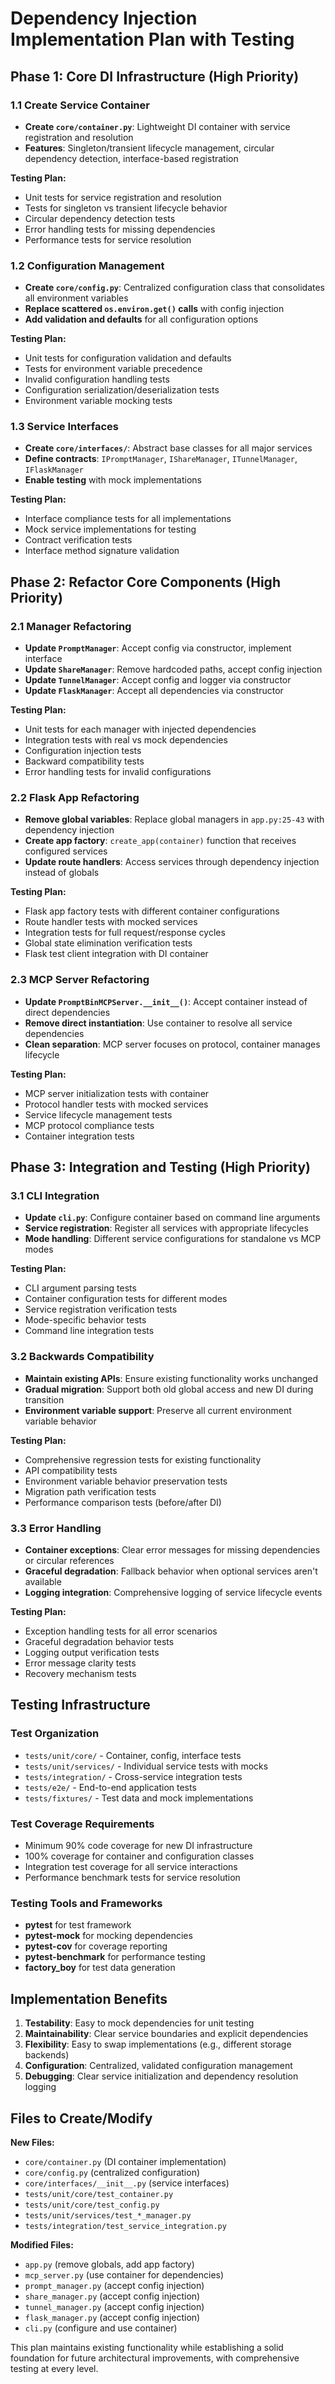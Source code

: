 # Dependency Injection Implementation Plan with Testing

## Phase 1: Core DI Infrastructure (High Priority)

### 1.1 Create Service Container
- **Create `core/container.py`**: Lightweight DI container with service registration and resolution
- **Features**: Singleton/transient lifecycle management, circular dependency detection, interface-based registration

**Testing Plan:**
- Unit tests for service registration and resolution
- Tests for singleton vs transient lifecycle behavior
- Circular dependency detection tests
- Error handling tests for missing dependencies
- Performance tests for service resolution

### 1.2 Configuration Management  
- **Create `core/config.py`**: Centralized configuration class that consolidates all environment variables
- **Replace scattered `os.environ.get()` calls** with config injection
- **Add validation and defaults** for all configuration options

**Testing Plan:**
- Unit tests for configuration validation and defaults
- Tests for environment variable precedence
- Invalid configuration handling tests
- Configuration serialization/deserialization tests
- Environment variable mocking tests

### 1.3 Service Interfaces
- **Create `core/interfaces/`**: Abstract base classes for all major services
- **Define contracts**: `IPromptManager`, `IShareManager`, `ITunnelManager`, `IFlaskManager`
- **Enable testing** with mock implementations

**Testing Plan:**
- Interface compliance tests for all implementations
- Mock service implementations for testing
- Contract verification tests
- Interface method signature validation

## Phase 2: Refactor Core Components (High Priority)

### 2.1 Manager Refactoring
- **Update `PromptManager`**: Accept config via constructor, implement interface
- **Update `ShareManager`**: Remove hardcoded paths, accept config injection  
- **Update `TunnelManager`**: Accept config and logger via constructor
- **Update `FlaskManager`**: Accept all dependencies via constructor

**Testing Plan:**
- Unit tests for each manager with injected dependencies
- Integration tests with real vs mock dependencies
- Configuration injection tests
- Backward compatibility tests
- Error handling tests for invalid configurations

### 2.2 Flask App Refactoring
- **Remove global variables**: Replace global managers in `app.py:25-43` with dependency injection
- **Create app factory**: `create_app(container)` function that receives configured services
- **Update route handlers**: Access services through dependency injection instead of globals

**Testing Plan:**
- Flask app factory tests with different container configurations
- Route handler tests with mocked services
- Integration tests for full request/response cycles
- Global state elimination verification tests
- Flask test client integration with DI container

### 2.3 MCP Server Refactoring  
- **Update `PromptBinMCPServer.__init__()`**: Accept container instead of direct dependencies
- **Remove direct instantiation**: Use container to resolve all service dependencies
- **Clean separation**: MCP server focuses on protocol, container manages lifecycle

**Testing Plan:**
- MCP server initialization tests with container
- Protocol handler tests with mocked services
- Service lifecycle management tests
- MCP protocol compliance tests
- Container integration tests

## Phase 3: Integration and Testing (High Priority)

### 3.1 CLI Integration
- **Update `cli.py`**: Configure container based on command line arguments
- **Service registration**: Register all services with appropriate lifecycles  
- **Mode handling**: Different service configurations for standalone vs MCP modes

**Testing Plan:**
- CLI argument parsing tests
- Container configuration tests for different modes
- Service registration verification tests
- Mode-specific behavior tests
- Command line integration tests

### 3.2 Backwards Compatibility
- **Maintain existing APIs**: Ensure existing functionality works unchanged
- **Gradual migration**: Support both old global access and new DI during transition
- **Environment variable support**: Preserve all current environment variable behavior

**Testing Plan:**
- Comprehensive regression tests for existing functionality
- API compatibility tests
- Environment variable behavior preservation tests
- Migration path verification tests
- Performance comparison tests (before/after DI)

### 3.3 Error Handling
- **Container exceptions**: Clear error messages for missing dependencies or circular references
- **Graceful degradation**: Fallback behavior when optional services aren't available
- **Logging integration**: Comprehensive logging of service lifecycle events

**Testing Plan:**
- Exception handling tests for all error scenarios
- Graceful degradation behavior tests
- Logging output verification tests
- Error message clarity tests
- Recovery mechanism tests

## Testing Infrastructure

### Test Organization
- `tests/unit/core/` - Container, config, interface tests
- `tests/unit/services/` - Individual service tests with mocks
- `tests/integration/` - Cross-service integration tests
- `tests/e2e/` - End-to-end application tests
- `tests/fixtures/` - Test data and mock implementations

### Test Coverage Requirements
- Minimum 90% code coverage for new DI infrastructure
- 100% coverage for container and configuration classes
- Integration test coverage for all service interactions
- Performance benchmark tests for service resolution

### Testing Tools and Frameworks
- **pytest** for test framework
- **pytest-mock** for mocking dependencies
- **pytest-cov** for coverage reporting
- **pytest-benchmark** for performance testing
- **factory_boy** for test data generation

## Implementation Benefits

1. **Testability**: Easy to mock dependencies for unit testing
2. **Maintainability**: Clear service boundaries and explicit dependencies  
3. **Flexibility**: Easy to swap implementations (e.g., different storage backends)
4. **Configuration**: Centralized, validated configuration management
5. **Debugging**: Clear service initialization and dependency resolution logging

## Files to Create/Modify

**New Files:**
- `core/container.py` (DI container implementation)
- `core/config.py` (centralized configuration)
- `core/interfaces/__init__.py` (service interfaces)
- `tests/unit/core/test_container.py`
- `tests/unit/core/test_config.py`
- `tests/unit/services/test_*_manager.py`
- `tests/integration/test_service_integration.py`

**Modified Files:**  
- `app.py` (remove globals, add app factory)
- `mcp_server.py` (use container for dependencies)
- `prompt_manager.py` (accept config injection)
- `share_manager.py` (accept config injection)  
- `tunnel_manager.py` (accept config injection)
- `flask_manager.py` (accept config injection)
- `cli.py` (configure and use container)

This plan maintains existing functionality while establishing a solid foundation for future architectural improvements, with comprehensive testing at every level.